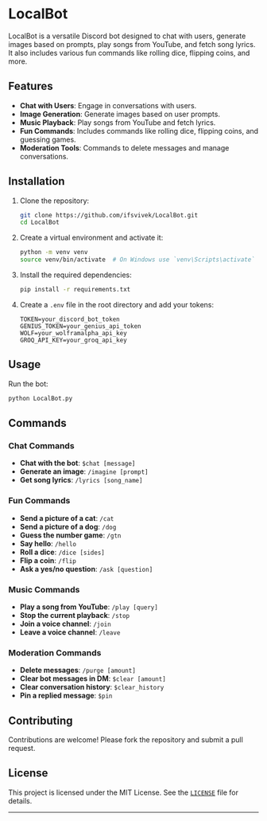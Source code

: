 # LocalBot

LocalBot is a versatile Discord bot designed to chat with users, generate images based on prompts, play songs from YouTube, and fetch song lyrics. It also includes various fun commands like rolling dice, flipping coins, and more.

## Features

- **Chat with Users**: Engage in conversations with users.
- **Image Generation**: Generate images based on user prompts.
- **Music Playback**: Play songs from YouTube and fetch lyrics.
- **Fun Commands**: Includes commands like rolling dice, flipping coins, and guessing games.
- **Moderation Tools**: Commands to delete messages and manage conversations.

## Installation

1. Clone the repository:
    ```sh
    git clone https://github.com/ifsvivek/LocalBot.git
    cd LocalBot
    ```

2. Create a virtual environment and activate it:
    ```sh
    python -m venv venv
    source venv/bin/activate  # On Windows use `venv\Scripts\activate`
    ```

3. Install the required dependencies:
    ```sh
    pip install -r requirements.txt
    ```

4. Create a `.env` file in the root directory and add your tokens:
    ```env
    TOKEN=your_discord_bot_token
    GENIUS_TOKEN=your_genius_api_token
    WOLF=your_wolframalpha_api_key
    GROQ_API_KEY=your_groq_api_key
    ```

## Usage

Run the bot:
```sh
python LocalBot.py
```

## Commands

### Chat Commands

- **Chat with the bot**: `$chat [message]`
- **Generate an image**: `/imagine [prompt]`
- **Get song lyrics**: `/lyrics [song_name]`

### Fun Commands

- **Send a picture of a cat**: `/cat`
- **Send a picture of a dog**: `/dog`
- **Guess the number game**: `/gtn`
- **Say hello**: `/hello`
- **Roll a dice**: `/dice [sides]`
- **Flip a coin**: `/flip`
- **Ask a yes/no question**: `/ask [question]`

### Music Commands

- **Play a song from YouTube**: `/play [query]`
- **Stop the current playback**: `/stop`
- **Join a voice channel**: `/join`
- **Leave a voice channel**: `/leave`

### Moderation Commands

- **Delete messages**: `/purge [amount]`
- **Clear bot messages in DM**: `$clear [amount]`
- **Clear conversation history**: `$clear_history`
- **Pin a replied message**: `$pin`

## Contributing

Contributions are welcome! Please fork the repository and submit a pull request.

## License

This project is licensed under the MIT License. See the [`LICENSE`](./LICENSE) file for details.


---
